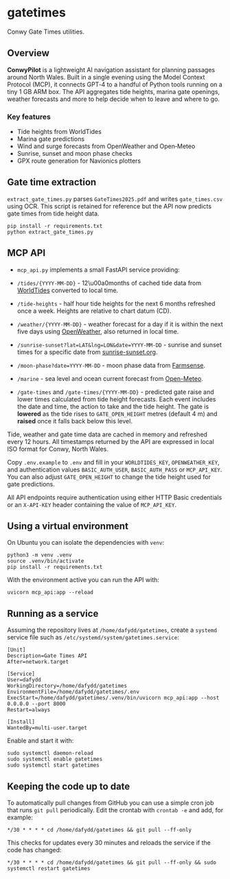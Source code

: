 # gatetimes

Conwy Gate Times utilities.

## Overview

**ConwyPilot** is a lightweight AI navigation assistant for planning passages around North Wales. Built in a single evening using the Model Context Protocol (MCP), it connects GPT‑4 to a handful of Python tools running on a tiny 1&nbsp;GB ARM box. The API aggregates tide heights, marina gate openings, weather forecasts and more to help decide when to leave and where to go.

### Key features

- Tide heights from WorldTides
- Marina gate predictions
- Wind and surge forecasts from OpenWeather and Open‑Meteo
- Sunrise, sunset and moon phase checks
- GPX route generation for Navionics plotters


## Gate time extraction

`extract_gate_times.py` parses `GateTimes2025.pdf` and writes `gate_times.csv`
using OCR.  This script is retained for reference but the API now predicts gate
times from tide height data.

```
pip install -r requirements.txt
python extract_gate_times.py
```

## MCP API

- `mcp_api.py` implements a small FastAPI service providing:

- `/tides/{YYYY-MM-DD}` - 12\u00a0months of cached tide data from
  [WorldTides](https://www.worldtides.info/apidocs) converted to local time.
- `/tide-heights` - half hour tide heights for the next 6 months refreshed once
  a week. Heights are relative to chart datum (CD).
- `/weather/{YYYY-MM-DD}` - weather forecast for a day if it is within the next
  five days using [OpenWeather](https://openweathermap.org/api/one-call-3), also
  returned in local time.
- `/sunrise-sunset?lat=LAT&lng=LON&date=YYYY-MM-DD` - sunrise and sunset times
  for a specific date from [sunrise-sunset.org](https://sunrise-sunset.org/api).
- `/moon-phase?date=YYYY-MM-DD` - moon phase data from
  [Farmsense](https://api.farmsense.net/v1/moonphases/).
- `/marine` - sea level and ocean current forecast from
  [Open-Meteo](https://open-meteo.com/).
- `/gate-times` and `/gate-times/{YYYY-MM-DD}` - predicted gate raise and lower
  times calculated from tide height forecasts. Each event includes the date and
  time, the action to take and the tide height. The gate is **lowered** as the
  tide rises to `GATE_OPEN_HEIGHT` metres (default 4&nbsp;m) and **raised** once
  it falls back below this level.


Tide, weather and gate time data are cached in memory and refreshed every
12&nbsp;hours. All timestamps returned by the API are expressed in local ISO
format for Conwy, North Wales.


Copy `.env.example` to `.env` and fill in your `WORLDTIDES_KEY`,
`OPENWEATHER_KEY`, and authentication values `BASIC_AUTH_USER`,
`BASIC_AUTH_PASS` or `MCP_API_KEY`. You can also adjust
`GATE_OPEN_HEIGHT` to change the tide height used for gate predictions.

All API endpoints require authentication using either HTTP Basic credentials or
an `X-API-KEY` header containing the value of `MCP_API_KEY`.

## Using a virtual environment

On Ubuntu you can isolate the dependencies with `venv`:

```
python3 -m venv .venv
source .venv/bin/activate
pip install -r requirements.txt
```

With the environment active you can run the API with:

```
uvicorn mcp_api:app --reload
```

## Running as a service

Assuming the repository lives at `/home/dafydd/gatetimes`, create a
`systemd` service file such as `/etc/systemd/system/gatetimes.service`:

```
[Unit]
Description=Gate Times API
After=network.target

[Service]
User=dafydd
WorkingDirectory=/home/dafydd/gatetimes
EnvironmentFile=/home/dafydd/gatetimes/.env
ExecStart=/home/dafydd/gatetimes/.venv/bin/uvicorn mcp_api:app --host 0.0.0.0 --port 8000
Restart=always

[Install]
WantedBy=multi-user.target
```

Enable and start it with:

```
sudo systemctl daemon-reload
sudo systemctl enable gatetimes
sudo systemctl start gatetimes
```

## Keeping the code up to date

To automatically pull changes from GitHub you can use a simple cron job that
runs `git pull` periodically.  Edit the crontab with `crontab -e` and add, for
example:

```
*/30 * * * * cd /home/dafydd/gatetimes && git pull --ff-only
```

This checks for updates every 30 minutes and reloads the service if the code has
changed:

```
*/30 * * * * cd /home/dafydd/gatetimes && git pull --ff-only && sudo systemctl restart gatetimes
```
